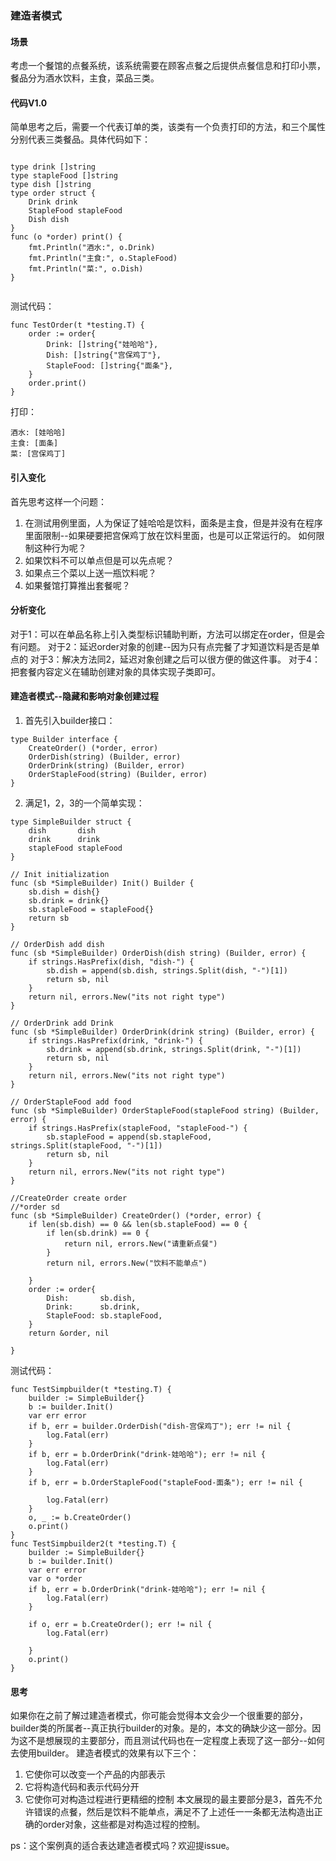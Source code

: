 ### 建造者模式
#### 场景
考虑一个餐馆的点餐系统，该系统需要在顾客点餐之后提供点餐信息和打印小票，餐品分为酒水饮料，主食，菜品三类。

#### 代码V1.0
简单思考之后，需要一个代表订单的类，该类有一个负责打印的方法，和三个属性分别代表三类餐品。具体代码如下：
```

type drink []string
type stapleFood []string
type dish []string
type order struct {
    Drink drink
    StapleFood stapleFood
    Dish dish
}
func (o *order) print() {
    fmt.Println("酒水:", o.Drink)
    fmt.Println("主食:", o.StapleFood)
    fmt.Println("菜:", o.Dish)
}


```
测试代码：
```
func TestOrder(t *testing.T) {
    order := order{
        Drink: []string{"娃哈哈"},
        Dish: []string{"宫保鸡丁"},
        StapleFood: []string{"面条"},
    }
    order.print()
}
```
打印：
```
酒水: [娃哈哈]
主食: [面条]
菜: [宫保鸡丁]
```
#### 引入变化
首先思考这样一个问题：
1. 在测试用例里面，人为保证了娃哈哈是饮料，面条是主食，但是并没有在程序里面限制--如果硬要把宫保鸡丁放在饮料里面，也是可以正常运行的。
如何限制这种行为呢？
2. 如果饮料不可以单点但是可以先点呢？
3. 如果点三个菜以上送一瓶饮料呢？
4. 如果餐馆打算推出套餐呢？
#### 分析变化
对于1：可以在单品名称上引入类型标识辅助判断，方法可以绑定在order，但是会有问题。
对于2：延迟order对象的创建--因为只有点完餐了才知道饮料是否是单点的
对于3：解决方法同2，延迟对象创建之后可以很方便的做这件事。
对于4：把套餐内容定义在辅助创建对象的具体实现子类即可。
#### 建造者模式--隐藏和影响对象创建过程
1. 首先引入builder接口：
```
type Builder interface {
	CreateOrder() (*order, error)
	OrderDish(string) (Builder, error)
	OrderDrink(string) (Builder, error)
	OrderStapleFood(string) (Builder, error)
}
```
2. 满足1，2，3的一个简单实现：
```
type SimpleBuilder struct {
	dish       dish
	drink      drink
	stapleFood stapleFood
}

// Init initialization
func (sb *SimpleBuilder) Init() Builder {
	sb.dish = dish{}
	sb.drink = drink{}
	sb.stapleFood = stapleFood{}
	return sb
}

// OrderDish add dish
func (sb *SimpleBuilder) OrderDish(dish string) (Builder, error) {
	if strings.HasPrefix(dish, "dish-") {
		sb.dish = append(sb.dish, strings.Split(dish, "-")[1])
		return sb, nil
	}
	return nil, errors.New("its not right type")
}

// OrderDrink add Drink
func (sb *SimpleBuilder) OrderDrink(drink string) (Builder, error) {
	if strings.HasPrefix(drink, "drink-") {
		sb.drink = append(sb.drink, strings.Split(drink, "-")[1])
		return sb, nil
	}
	return nil, errors.New("its not right type")
}

// OrderStapleFood add food
func (sb *SimpleBuilder) OrderStapleFood(stapleFood string) (Builder, error) {
	if strings.HasPrefix(stapleFood, "stapleFood-") {
		sb.stapleFood = append(sb.stapleFood, strings.Split(stapleFood, "-")[1])
		return sb, nil
	}
	return nil, errors.New("its not right type")
}

//CreateOrder create order
//*order sd
func (sb *SimpleBuilder) CreateOrder() (*order, error) {
	if len(sb.dish) == 0 && len(sb.stapleFood) == 0 {
		if len(sb.drink) == 0 {
			return nil, errors.New("请重新点餐")
		}
		return nil, errors.New("饮料不能单点")

	}
	order := order{
		Dish:       sb.dish,
		Drink:      sb.drink,
		StapleFood: sb.stapleFood,
	}
	return &order, nil

}
```
测试代码：
```
func TestSimpbuilder(t *testing.T) {
	builder := SimpleBuilder{}
	b := builder.Init()
	var err error
	if b, err = builder.OrderDish("dish-宫保鸡丁"); err != nil {
		log.Fatal(err)
	}
	if b, err = b.OrderDrink("drink-娃哈哈"); err != nil {
		log.Fatal(err)
	}
	if b, err = b.OrderStapleFood("stapleFood-面条"); err != nil {

		log.Fatal(err)
	}
	o, _ := b.CreateOrder()
	o.print()
}
func TestSimpbuilder2(t *testing.T) {
	builder := SimpleBuilder{}
	b := builder.Init()
	var err error
	var o *order
	if b, err = b.OrderDrink("drink-娃哈哈"); err != nil {
		log.Fatal(err)
	}

	if o, err = b.CreateOrder(); err != nil {
		log.Fatal(err)

	}
	o.print()
}

```
#### 思考
如果你在之前了解过建造者模式，你可能会觉得本文会少一个很重要的部分，builder类的所属者--真正执行builder的对象。是的，本文的确缺少这一部分。因为这不是想展现的主要部分，而且测试代码也在一定程度上表现了这一部分--如何去使用builder。
建造者模式的效果有以下三个：
1. 它使你可以改变一个产品的内部表示
2. 它将构造代码和表示代码分开
3. 它使你可对构造过程进行更精细的控制
本文展现的最主要部分是3，首先不允许错误的点餐，然后是饮料不能单点，满足不了上述任一一条都无法构造出正确的order对象，这些都是对构造过程的控制。

ps：这个案例真的适合表达建造者模式吗？欢迎提issue。
